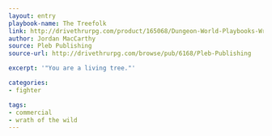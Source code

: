 ```yaml
---
layout: entry
playbook-name: The Treefolk
link: http://drivethrurpg.com/product/165068/Dungeon-World-Playbooks-Wrath-of-the-Wild-Bundle
author: Jordan MacCarthy
source: Pleb Publishing
source-url: http://drivethrurpg.com/browse/pub/6168/Pleb-Publishing

excerpt: '"You are a living tree."'

categories:
- fighter

tags:
- commercial
- wrath of the wild
---
```

